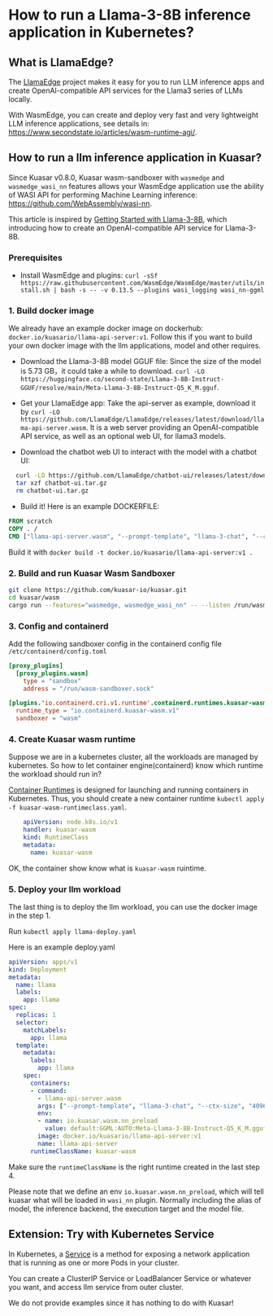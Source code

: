 # How to run a Llama-3-8B inference application in Kubernetes?

## What is LlamaEdge?

The [LlamaEdge](https://github.com/LlamaEdge/LlamaEdge) project makes it easy for you to run LLM inference apps and 
create OpenAI-compatible API services for the Llama3 series of LLMs locally.

With WasmEdge, you can create and deploy very fast and very lightweight LLM inference applications, see
details in: https://www.secondstate.io/articles/wasm-runtime-agi/.

## How to run a llm inference application in Kuasar?

Since Kuasar v0.8.0, Kuasar wasm-sandboxer with `wasmedge` and `wasmedge_wasi_nn` 
features allows your WasmEdge application use the ability of WASI API for
performing Machine Learning inference: https://github.com/WebAssembly/wasi-nn.

This article is inspired by [Getting Started with Llama-3-8B](https://www.secondstate.io/articles/llama-3-8b/),
which introducing how to create an OpenAI-compatible API service for Llama-3-8B.

### Prerequisites

+ Install WasmEdge and plugins: 
`curl -sSf https://raw.githubusercontent.com/WasmEdge/WasmEdge/master/utils/install.sh | bash -s -- -v 0.13.5 --plugins wasi_logging wasi_nn-ggml`


### 1. Build docker image

We already have an example docker image on dockerhub: `docker.io/kuasario/llama-api-server:v1`.
Follow this if you want to build your own docker image with the llm applications, model and other requires.

+ Download the Llama-3-8B model GGUF file: Since the size of the model is 5.73 GB，it could take a while to download.
`curl -LO https://huggingface.co/second-state/Llama-3-8B-Instruct-GGUF/resolve/main/Meta-Llama-3-8B-Instruct-Q5_K_M.gguf`.

+ Get your LlamaEdge app: Take the api-server as example, download it by 
`curl -LO https://github.com/LlamaEdge/LlamaEdge/releases/latest/download/llama-api-server.wasm`. 
It is a web server providing an OpenAI-compatible API service, as well as an optional web UI, for llama3 models.

+ Download the chatbot web UI to interact with the model with a chatbot UI: 
```bash
  curl -LO https://github.com/LlamaEdge/chatbot-ui/releases/latest/download/chatbot-ui.tar.gz
  tar xzf chatbot-ui.tar.gz
  rm chatbot-ui.tar.gz
```

+ Build it! Here is an example DOCKERFILE:
```dockerfile
FROM scratch
COPY . /
CMD ["llama-api-server.wasm", "--prompt-template", "llama-3-chat", "--ctx-size", "4096", "--model-name", "Llama-3-8B", "--log-all"]
```
Build it with `docker build -t docker.io/kuasario/llama-api-server:v1 .`

### 2. Build and run Kuasar Wasm Sandboxer

```bash
git clone https://github.com/kuasar-io/kuasar.git
cd kuasar/wasm
cargo run --features="wasmedge, wasmedge_wasi_nn" -- --listen /run/wasm-sandboxer.sock --dir /run/kuasar-wasm
```

### 3. Config and containerd
Add the following sandboxer config in the containerd config file `/etc/containerd/config.toml`
```toml
[proxy_plugins]
  [proxy_plugins.wasm]
    type = "sandbox"
    address = "/run/wasm-sandboxer.sock"

[plugins.'io.containerd.cri.v1.runtime'.containerd.runtimes.kuasar-wasm]
  runtime_type = "io.containerd.kuasar-wasm.v1"
  sandboxer = "wasm"
```

### 4. Create Kuasar wasm runtime

Suppose we are in a kubernetes cluster, all the workloads are managed by kubernetes. So how to let container
engine(containerd) know which runtime the workload should run in?  

[Container Runtimes](https://kubernetes.io/docs/setup/production-environment/container-runtimes/) is designed for launching and
running containers in Kubernetes. Thus, you should create a new container runtime `kubectl apply -f kuasar-wasm-runtimeclass.yaml`.
```yaml
    apiVersion: node.k8s.io/v1
    handler: kuasar-wasm
    kind: RuntimeClass
    metadata:
      name: kuasar-wasm
```

OK, the container show know what is `kuasar-wasm` ruintime.

### 5. Deploy your llm workload

The last thing is to deploy the llm workload, you can use the docker image in the step 1.

Run `kubectl apply llama-deploy.yaml` 

Here is an example deploy.yaml
```yaml
apiVersion: apps/v1
kind: Deployment
metadata:
  name: llama
  labels:
    app: llama
spec:
  replicas: 1
  selector:
    matchLabels:
      app: llama
  template:
    metadata:
      labels:
        app: llama
    spec:
      containers:
      - command:
        - llama-api-server.wasm
        args: ["--prompt-template", "llama-3-chat", "--ctx-size", "4096", "--model-name", "Llama-3-8B"]
        env:
        - name: io.kuasar.wasm.nn_preload
          value: default:GGML:AUTO:Meta-Llama-3-8B-Instruct-Q5_K_M.gguf
        image: docker.io/kuasario/llama-api-server:v1
        name: llama-api-server
      runtimeClassName: kuasar-wasm
```
Make sure the `runtimeClassName` is the right runtime created in the last step 4.

Please note that we define an env `io.kuasar.wasm.nn_preload`, which will tell kuasar what will be loaded in `wasi_nn`
plugin. Normally including the alias of model, the inference backend, the execution target and the model file.

## Extension: Try with Kubernetes Service

In Kubernetes, a [Service](https://kubernetes.io/docs/concepts/services-networking/service/) is a method for exposing a 
network application that is running as one or more Pods in your cluster.

You can create a ClusterIP Service or LoadBalancer Service or whatever you want, and access llm service from outer cluster.

We do not provide examples since it has nothing to do with Kuasar!
